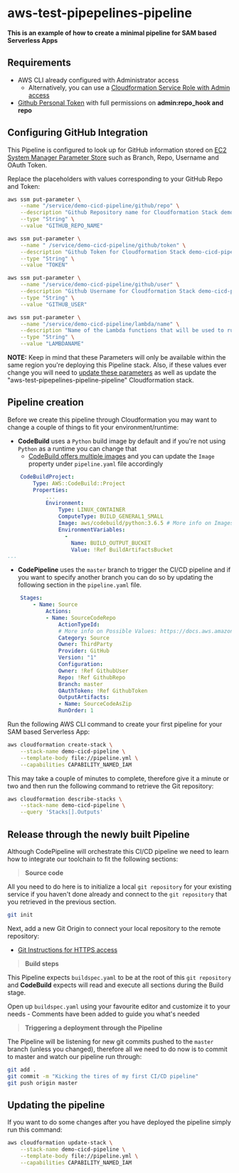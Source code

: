 # aws-test-pipepelines-pipeline

**This is an example of how to create a minimal pipeline for SAM based Serverless Apps**

## Requirements

- AWS CLI already configured with Administrator access
  - Alternatively, you can use a [Cloudformation Service Role with Admin access](https://docs.aws.amazon.com/AWSCloudFormation/latest/UserGuide/using-iam-servicerole.html)
- [Github Personal Token](https://help.github.com/articles/creating-a-personal-access-token-for-the-command-line/) with full permissions on **admin:repo_hook and repo**

## Configuring GitHub Integration

This Pipeline is configured to look up for GitHub information stored on [EC2 System Manager Parameter Store](https://docs.aws.amazon.com/systems-manager/latest/userguide/systems-manager-paramstore.html) such as Branch, Repo, Username and OAuth Token.

Replace the placeholders with values corresponding to your GitHub Repo and Token:

```bash
aws ssm put-parameter \
    --name "/service/demo-cicd-pipeline/github/repo" \
    --description "Github Repository name for Cloudformation Stack demo-cicd-pipeline" \
    --type "String" \
    --value "GITHUB_REPO_NAME"

aws ssm put-parameter \
    --name " /service/demo-cicd-pipeline/github/token" \
    --description "Github Token for Cloudformation Stack demo-cicd-pipeline" \
    --type "String" \
    --value "TOKEN"

aws ssm put-parameter \
    --name "/service/demo-cicd-pipeline/github/user" \
    --description "Github Username for Cloudformation Stack demo-cicd-pipeline" \
    --type "String" \
    --value "GITHUB_USER"

aws ssm put-parameter \
    --name "/service/demo-cicd-pipeline/lambda/name" \
    --description "Name of the Lambda functions that will be used to run tesets on the demo-cicd-pipeline" \
    --type "String" \
    --value "LAMBDANAME"
```

**NOTE:** Keep in mind that these Parameters will only be available within the same region you're deploying this Pipeline stack. Also, if these values ever change you will need to [update these parameters](https://docs.aws.amazon.com/cli/latest/reference/ssm/put-parameter.html) as well as update the "aws-test-pipepelines-pipeline-pipeline" Cloudformation stack.

## Pipeline creation

Before we create this pipeline through Cloudformation you may want to change a couple of things to fit your environment/runtime:

- **CodeBuild** uses a `Python` build image by default and if you're not using `Python` as a runtime you can change that
  - [CodeBuild offers multiple images](https://docs.aws.amazon.com/codebuild/latest/userguide/build-env-ref-available.html) and you can update the `Image` property under `pipeline.yaml` file accordingly

```yaml
    CodeBuildProject:
        Type: AWS::CodeBuild::Project
        Properties:
            ...
            Environment:
                Type: LINUX_CONTAINER
                ComputeType: BUILD_GENERAL1_SMALL
                Image: aws/codebuild/python:3.6.5 # More info on Images: https://docs.aws.amazon.com/codebuild/latest/userguide/build-env-ref-available.html
                EnvironmentVariables:
                  -
                    Name: BUILD_OUTPUT_BUCKET
                    Value: !Ref BuildArtifactsBucket
...
```

- **CodePipeline** uses the `master` branch to trigger the CI/CD pipeline and if you want to specify another branch you can do so by updating the following section in the `pipeline.yaml` file.

```yaml
    Stages:
        - Name: Source
            Actions:
            - Name: SourceCodeRepo
                ActionTypeId:
                # More info on Possible Values: https://docs.aws.amazon.com/codepipeline/latest/userguide/reference-pipeline-structure.html#action-requirements
                Category: Source
                Owner: ThirdParty
                Provider: GitHub
                Version: "1"
                Configuration:
                Owner: !Ref GithubUser
                Repo: !Ref GithubRepo
                Branch: master
                OAuthToken: !Ref GithubToken
                OutputArtifacts:
                - Name: SourceCodeAsZip
                RunOrder: 1
```

</details>

Run the following AWS CLI command to create your first pipeline for your SAM based Serverless App:

```bash
aws cloudformation create-stack \
    --stack-name demo-cicd-pipeline \
    --template-body file://pipeline.yml \
    --capabilities CAPABILITY_NAMED_IAM
```

This may take a couple of minutes to complete, therefore give it a minute or two and then run the following command to retrieve the Git repository:

```bash
aws cloudformation describe-stacks \
    --stack-name demo-cicd-pipeline \
    --query 'Stacks[].Outputs'
```

## Release through the newly built Pipeline

Although CodePipeline will orchestrate this CI/CD pipeline we need to learn how to integrate our toolchain to fit the following sections:

> **Source code**

All you need to do here is to initialize a local `git repository` for your existing service if you haven't done already and connect to the `git repository` that you retrieved in the previous section.

```bash
git init
```

Next, add a new Git Origin to connect your local repository to the remote repository:

- [Git Instructions for HTTPS access](https://help.github.com/articles/adding-a-remote/)

> **Build steps**

This Pipeline expects `buildspec.yaml` to be at the root of this `git repository` and **CodeBuild** expects will read and execute all sections during the Build stage.

Open up `buildspec.yaml` using your favourite editor and customize it to your needs - Comments have been added to guide you what's needed

> **Triggering a deployment through the Pipeline**

The Pipeline will be listening for new git commits pushed to the `master` branch (unless you changed), therefore all we need to do now is to commit to master and watch our pipeline run through:

```bash
git add .
git commit -m "Kicking the tires of my first CI/CD pipeline"
git push origin master
```

## Updating the pipeline

If you want to do some changes after you have deployed the pipeline simply run this command:

```bash
aws cloudformation update-stack \
    --stack-name demo-cicd-pipeline \
    --template-body file://pipeline.yml \
    --capabilities CAPABILITY_NAMED_IAM
```
